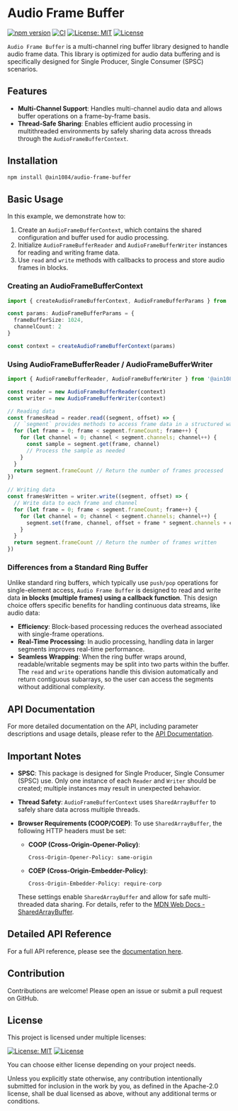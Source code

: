 # Audio Frame Buffer

[![npm version](https://badge.fury.io/js/@ain1084%2Faudio-frame-buffer.svg)](https://badge.fury.io/js/@ain1084%2Faudio-frame-buffer)
[![CI](https://github.com/ain1084/audio-frame-buffer/actions/workflows/ci.yml/badge.svg)](https://github.com/ain1084/audio-frame-buffer/actions?query=workflow%3Aci)
[![License: MIT](https://img.shields.io/badge/License-MIT-yellow.svg)](https://opensource.org/licenses/MIT)
[![License](https://img.shields.io/badge/License-Apache_2.0-blue.svg)](https://opensource.org/licenses/Apache-2.0)

`Audio Frame Buffer` is a multi-channel ring buffer library designed to handle audio frame data. This library is optimized for audio data buffering and is specifically designed for Single Producer, Single Consumer (SPSC) scenarios.

## Features

- **Multi-Channel Support**: Handles multi-channel audio data and allows buffer operations on a frame-by-frame basis.
- **Thread-Safe Sharing**: Enables efficient audio processing in multithreaded environments by safely sharing data across threads through the `AudioFrameBufferContext`.

## Installation

```bash
npm install @ain1084/audio-frame-buffer
```

## Basic Usage

In this example, we demonstrate how to:

1. Create an `AudioFrameBufferContext`, which contains the shared configuration and buffer used for audio processing.
2. Initialize `AudioFrameBufferReader` and `AudioFrameBufferWriter` instances for reading and writing frame data.
3. Use `read` and `write` methods with callbacks to process and store audio frames in blocks.

### Creating an AudioFrameBufferContext

```typescript
import { createAudioFrameBufferContext, AudioFrameBufferParams } from '@ain1084/audio-frame-buffer'

const params: AudioFrameBufferParams = {
  frameBufferSize: 1024,
  channelCount: 2
}

const context = createAudioFrameBufferContext(params)
```

### Using AudioFrameBufferReader / AudioFrameBufferWriter

```typescript
import { AudioFrameBufferReader, AudioFrameBufferWriter } from '@ain1084/audio-frame-buffer'

const reader = new AudioFrameBufferReader(context)
const writer = new AudioFrameBufferWriter(context)

// Reading data
const framesRead = reader.read((segment, offset) => {
  // `segment` provides methods to access frame data in a structured way.
  for (let frame = 0; frame < segment.frameCount; frame++) {
    for (let channel = 0; channel < segment.channels; channel++) {
      const sample = segment.get(frame, channel)
      // Process the sample as needed
    }
  }
  return segment.frameCount // Return the number of frames processed
})

// Writing data
const framesWritten = writer.write((segment, offset) => {
  // Write data to each frame and channel
  for (let frame = 0; frame < segment.frameCount; frame++) {
    for (let channel = 0; channel < segment.channels; channel++) {
      segment.set(frame, channel, offset + frame * segment.channels + channel)
    }
  }
  return segment.frameCount // Return the number of frames written
})
```

### Differences from a Standard Ring Buffer

Unlike standard ring buffers, which typically use `push/pop` operations for single-element access, `Audio Frame Buffer` is designed to read and write data **in blocks (multiple frames) using a callback function**. This design choice offers specific benefits for handling continuous data streams, like audio data:

- **Efficiency**: Block-based processing reduces the overhead associated with single-frame operations.
- **Real-Time Processing**: In audio processing, handling data in larger segments improves real-time performance.
- **Seamless Wrapping**: When the ring buffer wraps around, readable/writable segments may be split into two parts within the buffer. The `read` and `write` operations handle this division automatically and return contiguous subarrays, so the user can access the segments without additional complexity.

## API Documentation

For more detailed documentation on the API, including parameter descriptions and usage details, please refer to the [API Documentation](https://ain1084.github.io/audio-frame-buffer).

## Important Notes

- **SPSC**: This package is designed for Single Producer, Single Consumer (SPSC) use. Only one instance of each `Reader` and `Writer` should be created; multiple instances may result in unexpected behavior.
- **Thread Safety**: `AudioFrameBufferContext` uses `SharedArrayBuffer` to safely share data across multiple threads.
- **Browser Requirements (COOP/COEP)**: To use `SharedArrayBuffer`, the following HTTP headers must be set:

  - **COOP (Cross-Origin-Opener-Policy)**:

    ```text
    Cross-Origin-Opener-Policy: same-origin
    ```

  - **COEP (Cross-Origin-Embedder-Policy)**:

    ```text
    Cross-Origin-Embedder-Policy: require-corp
    ```

  These settings enable `SharedArrayBuffer` and allow for safe multi-threaded data sharing. For details, refer to the [MDN Web Docs - SharedArrayBuffer](https://developer.mozilla.org/en-US/docs/Web/JavaScript/Reference/Global_Objects/SharedArrayBuffer).

## Detailed API Reference

For a full API reference, please see the [documentation here](https://ain1084.github.io/audio-frame-buffer).

## Contribution

Contributions are welcome! Please open an issue or submit a pull request on GitHub.

## License

This project is licensed under multiple licenses:

[![License: MIT](https://img.shields.io/badge/License-MIT-yellow.svg)](https://opensource.org/licenses/MIT)  [![License](https://img.shields.io/badge/License-Apache_2.0-blue.svg)](https://opensource.org/licenses/Apache-2.0)

You can choose either license depending on your project needs.

Unless you explicitly state otherwise, any contribution intentionally submitted for inclusion in the work by you, as defined in the Apache-2.0 license, shall be dual licensed as above, without any additional terms or conditions.